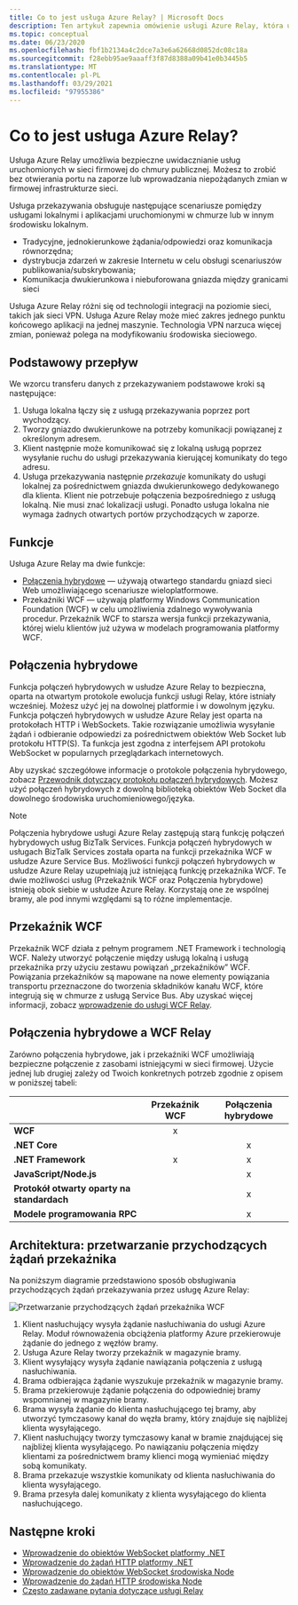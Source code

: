 ```yaml
---
title: Co to jest usługa Azure Relay? | Microsoft Docs
description: Ten artykuł zapewnia omówienie usługi Azure Relay, która umożliwia opracowywanie aplikacji w chmurze używających usług lokalnych uruchomionych w sieci firmowej, bez otwierania połączenia przez zaporę ani wprowadzania niepożądanych zmian w infrastrukturze sieci.
ms.topic: conceptual
ms.date: 06/23/2020
ms.openlocfilehash: fbf1b2134a4c2dce7a3e6a62668d0852dc08c18a
ms.sourcegitcommit: f28ebb95ae9aaaff3f87d8388a09b41e0b3445b5
ms.translationtype: MT
ms.contentlocale: pl-PL
ms.lasthandoff: 03/29/2021
ms.locfileid: "97955386"
---
```

# <a name="what-is-azure-relay"></a>Co to jest usługa Azure Relay?
Usługa Azure Relay umożliwia bezpieczne uwidacznianie usług uruchomionych w sieci firmowej do chmury publicznej. Możesz to zrobić bez otwierania portu na zaporze lub wprowadzania niepożądanych zmian w firmowej infrastrukturze sieci. 

Usługa przekazywania obsługuje następujące scenariusze pomiędzy usługami lokalnymi i aplikacjami uruchomionymi w chmurze lub w innym środowisku lokalnym. 

- Tradycyjne, jednokierunkowe żądania/odpowiedzi oraz komunikacja równorzędna; 
- dystrybucja zdarzeń w zakresie Internetu w celu obsługi scenariuszów publikowania/subskrybowania; 
- Komunikacja dwukierunkowa i niebuforowana gniazda między granicami sieci

Usługa Azure Relay różni się od technologii integracji na poziomie sieci, takich jak sieci VPN. Usługa Azure Relay może mieć zakres jednego punktu końcowego aplikacji na jednej maszynie. Technologia VPN narzuca więcej zmian, ponieważ polega na modyfikowaniu środowiska sieciowego. 

## <a name="basic-flow"></a>Podstawowy przepływ
We wzorcu transferu danych z przekazywaniem podstawowe kroki są następujące:

1. Usługa lokalna łączy się z usługą przekazywania poprzez port wychodzący. 
2. Tworzy gniazdo dwukierunkowe na potrzeby komunikacji powiązanej z określonym adresem. 
3. Klient następnie może komunikować się z lokalną usługą poprzez wysyłanie ruchu do usługi przekazywania kierującej komunikaty do tego adresu. 
4. Usługa przekazywania następnie *przekazuje* komunikaty do usługi lokalnej za pośrednictwem gniazda dwukierunkowego dedykowanego dla klienta. Klient nie potrzebuje połączenia bezpośredniego z usługą lokalną. Nie musi znać lokalizacji usługi. Ponadto usługa lokalna nie wymaga żadnych otwartych portów przychodzących w zaporze.


## <a name="features"></a>Funkcje 
Usługa Azure Relay ma dwie funkcje:

- [Połączenia hybrydowe](#hybrid-connections) — używają otwartego standardu gniazd sieci Web umożliwiającego scenariusze wieloplatformowe.
- Przekaźniki WCF — używają platformy Windows Communication Foundation (WCF) w celu umożliwienia zdalnego wywoływania procedur. Przekaźnik WCF to starsza wersja funkcji przekazywania, której wielu klientów już używa w modelach programowania platformy WCF.

## <a name="hybrid-connections"></a>Połączenia hybrydowe

Funkcja połączeń hybrydowych w usłudze Azure Relay to bezpieczna, oparta na otwartym protokole ewolucja funkcji usługi Relay, które istniały wcześniej. Możesz użyć jej na dowolnej platformie i w dowolnym języku. Funkcja połączeń hybrydowych w usłudze Azure Relay jest oparta na protokołach HTTP i WebSockets. Takie rozwiązanie umożliwia wysyłanie żądań i odbieranie odpowiedzi za pośrednictwem obiektów Web Socket lub protokołu HTTP(S). Ta funkcja jest zgodna z interfejsem API protokołu WebSocket w popularnych przeglądarkach internetowych. 

Aby uzyskać szczegółowe informacje o protokole połączenia hybrydowego, zobacz [Przewodnik dotyczący protokołu połączeń hybrydowych](relay-hybrid-connections-protocol.md). Możesz użyć połączeń hybrydowych z dowolną biblioteką obiektów Web Socket dla dowolnego środowiska uruchomieniowego/języka.

> [!NOTE]
> Połączenia hybrydowe usługi Azure Relay zastępują starą funkcję połączeń hybrydowych usług BizTalk Services. Funkcja połączeń hybrydowych w usługach BizTalk Services została oparta na funkcji przekaźnika WCF w usłudze Azure Service Bus. Możliwości funkcji połączeń hybrydowych w usłudze Azure Relay uzupełniają już istniejącą funkcję przekaźnika WCF. Te dwie możliwości usług (Przekaźnik WCF oraz Połączenia hybrydowe) istnieją obok siebie w usłudze Azure Relay. Korzystają one ze wspólnej bramy, ale pod innymi względami są to różne implementacje.

## <a name="wcf-relay"></a>Przekaźnik WCF
Przekaźnik WCF działa z pełnym programem .NET Framework i technologią WCF. Należy utworzyć połączenie między usługą lokalną i usługą przekaźnika przy użyciu zestawu powiązań „przekaźników” WCF. Powiązania przekaźników są mapowane na nowe elementy powiązania transportu przeznaczone do tworzenia składników kanału WCF, które integrują się w chmurze z usługą Service Bus. Aby uzyskać więcej informacji, zobacz [wprowadzenie do usługi WCF Relay](service-bus-relay-tutorial.md).

## <a name="hybrid-connections-vs-wcf-relay"></a>Połączenia hybrydowe a WCF Relay
Zarówno połączenia hybrydowe, jak i przekaźniki WCF umożliwiają bezpieczne połączenie z zasobami istniejącymi w sieci firmowej. Użycie jednej lub drugiej zależy od Twoich konkretnych potrzeb zgodnie z opisem w poniższej tabeli:

|  | Przekaźnik WCF | Połączenia hybrydowe |
| --- |:---:|:---:|
| **WCF** |x | |
| **.NET Core** | |x |
| **.NET Framework** |x |x |
| **JavaScript/Node.js** | |x |
| **Protokół otwarty oparty na standardach** | |x |
| **Modele programowania RPC** | |x |

## <a name="architecture-processing-of-incoming-relay-requests"></a>Architektura: przetwarzanie przychodzących żądań przekaźnika
Na poniższym diagramie przedstawiono sposób obsługiwania przychodzących żądań przekazywania przez usługę Azure Relay:

![Przetwarzanie przychodzących żądań przekaźnika WCF](./media/relay-what-is-it/ic690645.png)

1. Klient nasłuchujący wysyła żądanie nasłuchiwania do usługi Azure Relay. Moduł równoważenia obciążenia platformy Azure przekierowuje żądanie do jednego z węzłów bramy. 
2. Usługa Azure Relay tworzy przekaźnik w magazynie bramy. 
3. Klient wysyłający wysyła żądanie nawiązania połączenia z usługą nasłuchiwania. 
4. Brama odbierająca żądanie wyszukuje przekaźnik w magazynie bramy. 
5. Brama przekierowuje żądanie połączenia do odpowiedniej bramy wspomnianej w magazynie bramy. 
6. Brama wysyła żądanie do klienta nasłuchującego tej bramy, aby utworzyć tymczasowy kanał do węzła bramy, który znajduje się najbliżej klienta wysyłającego. 
7. Klient nasłuchujący tworzy tymczasowy kanał w bramie znajdującej się najbliżej klienta wysyłającego. Po nawiązaniu połączenia między klientami za pośrednictwem bramy klienci mogą wymieniać między sobą komunikaty. 
8. Brama przekazuje wszystkie komunikaty od klienta nasłuchiwania do klienta wysyłającego. 
9. Brama przesyła dalej komunikaty z klienta wysyłającego do klienta nasłuchującego.  

## <a name="next-steps"></a>Następne kroki
* [Wprowadzenie do obiektów WebSocket platformy .NET](relay-hybrid-connections-dotnet-get-started.md)
* [Wprowadzenie do żądań HTTP platformy .NET](relay-hybrid-connections-http-requests-dotnet-get-started.md)
* [Wprowadzenie do obiektów WebSocket środowiska Node](relay-hybrid-connections-node-get-started.md)
* [Wprowadzenie do żądań HTTP środowiska Node](relay-hybrid-connections-http-requests-node-get-started.md)
* [Często zadawane pytania dotyczące usługi Relay](relay-faq.md)

